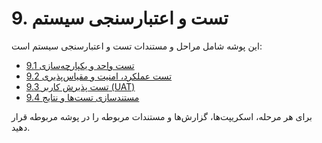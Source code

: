 # 9. تست و اعتبارسنجی سیستم

این پوشه شامل مراحل و مستندات تست و اعتبارسنجی سیستم است:

- [9.1 تست واحد و یکپارچه‌سازی](9.1_unit_integration_tests/)
- [9.2 تست عملکرد، امنیت و مقیاس‌پذیری](9.2_performance_security_scalability/)
- [9.3 تست پذیرش کاربر (UAT)](9.3_user_acceptance_testing/)
- [9.4 مستندسازی تست‌ها و نتایج](9.4_test_documentation_results/)

برای هر مرحله، اسکریپت‌ها، گزارش‌ها و مستندات مربوطه را در پوشه مربوطه قرار دهید.
